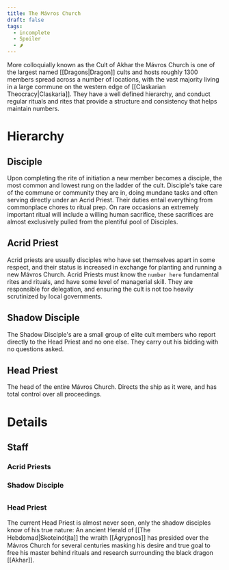 ```yaml
---
title: The Mávros Church
draft: false
tags:
  - incomplete
  - Spoiler
  - 🌶
---
```


More colloquially known as the Cult of Akhar the Mávros Church is one of the largest named [[Dragons|Dragon]] cults and hosts roughly 1300 members spread across a number of locations, with the vast majority living in a large commune on the western edge of [[Claskarian Theocracy|Claskaria]]. They have a well defined hierarchy, and conduct regular rituals and rites that provide a structure and consistency that helps maintain numbers.
# Hierarchy
## Disciple
Upon completing the rite of initiation a new member becomes a disciple, the most common and lowest rung on the ladder of the cult. Disciple's take care of the commune or community they are in, doing mundane tasks and often serving directly under an Acrid Priest. Their duties entail everything from commonplace chores to ritual prep. On rare occasions an extremely important ritual will include a willing human sacrifice, these sacrifices are almost exclusively pulled from the plentiful pool of Disciples.
## Acrid Priest
Acrid priests are usually disciples who have set themselves apart in some respect, and their status is increased in exchange for planting and running a new Mávros Church. Acrid Priests must know the `number here` fundamental rites and rituals, and have some level of managerial skill. They are responsible for delegation, and ensuring the cult is not too heavily scrutinized by local governments.
## Shadow Disciple
The Shadow Disciple's are a small group of elite cult members who report directly to the Head Priest and no one else. They carry out his bidding with no questions asked.
## Head Priest
The head of the entire Mávros Church. Directs the ship as it were, and has total control over all proceedings.
# Details
## Staff
### Acrid Priests
### Shadow Disciple
###### 
### Head Priest
The current Head Priest is almost never seen, only the shadow disciples know of his true nature: An ancient Herald of [[The Hebdomad|Skoteinóti̱ta]] the wraith [[Ágrypnos]] has presided over the Mávros Church for several centuries masking his desire and true goal to free his master behind rituals and research surrounding the black dragon [[Akhar]].